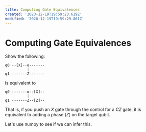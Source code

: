 ```yaml
---
title: Computing Gate Equivalences
created: '2020-12-19T19:59:23.619Z'
modified: '2020-12-19T19:59:29.861Z'
---
```


# Computing Gate Equivalences

Show the following:
```
q0 --[X]--o-------
          |
q1 -------Z-------
```
is equivalent to
```
q0 -------o--[X]--
          |
q1 -------Z--[Z]--
```

That is, if you push an $X$ gate through the control for a $CZ$ gate, it is equivalent to adding a phase ($Z$) on the target qubit.

Let's use numpy to see if we can infer this.





